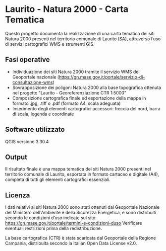 # Laurito - Natura 2000 - Carta Tematica

Questo progetto documenta la realizzazione di una carta tematica dei siti Natura 2000 presenti nel territorio comunale di Laurito (SA), attraverso l’uso di servizi cartografici WMS e strumenti GIS.

## Fasi operative
- Individuazione dei siti Natura 2000 tramite il servizio WMS del Geoportale nazionale (https://gn.mase.gov.it/portale/servizio-di-consultazione-wms)
- Sovrapposizione dei poligoni Natura 2000 alla base topografica ottenuta nel progetto "Laurito - Georeferenziazione CTR 1:5000"
- Composizione cartografica finale ed esportazione della mappa in formato .jpg, .tiff o .pdf (formato A4, scala adeguata)
- Inserimento degli elementi cartografici accessori: freccia del nord, barra di scala, legenda e coordinate

## Software utilizzato
QGIS versione 3.30.4

## Output
Il risultato finale è una mappa tematica dei siti Natura 2000 presenti nel territorio comunale di Laurito, esportata in formato cartaceo e digitale (A4), completa di tutti gli elementi cartografici essenziali.

## Licenza
I dati relativi ai siti Natura 2000 sono stati ottenuti dal Geoportale Nazionale del Ministero dell'Ambiente e della Sicurezza Energetica, e sono distribuiti secondo le condizioni d’uso indicate sul sito: https://gn.mase.gov.it/portale/termini-e-condizioni-duso
Verificare eventuali restrizioni prima della redistribuzione.

La base cartografica (CTR) è stata scaricata dal Geoportale della Regione Campania, distribuita secondo la Italian Open Data License v2.0.
